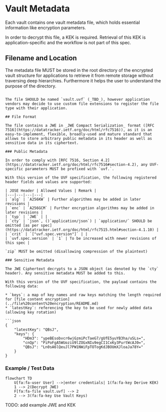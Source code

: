 # Vault Metadata

Each vault contains one vault metadata file, which holds essential information like encryption parameters.

In order to decrypt this file, a KEK is required. Retrieval of this KEK is application-specific and the workflow is not part of this spec.

## Filename and Location

The metadata file MUST be stored in the root directory of the encrypted vault structure for applications to retrieve it from remote storage without traversing deep hierarchies. Furthermore it helps the user to understand the purpose of the directory.
```suggestion

The file SHOULD be named `vault.uvf` (_TBD_), however application vendors may decide to use custom file extensions to register the file type with their application.

## File Format

The file contains a JWE in _JWE Compact Serialization_ format ([RFC 7516](https://datatracker.ietf.org/doc/html/rfc7516)), as it is an easy-to-implement, flexible, broadly-used and mature standard that allows to store arbitrary public metadata in its header as well as sensitive data in its ciphertext.

### Public Metadata

In order to comply with [RFC 7516, Section 4.2](https://datatracker.ietf.org/doc/html/rfc7516#section-4.2), any UVF-specific parameters MUST be prefixed with `uvf.`.

With this version of the UVF specification, the following registered header fields and values are supported:

| JOSE Header | Allowed Values | Remark |
|---|---|---|---|
| `alg` | `A256KW` | Further algorithms may be added in later revisions |
| `enc` | `A256GCM` | Further encryption algorithms may be added in later revisions |
| `typ` | `JWE` | |
| `cty` | `json`, ()`application/json`) | `application/` SHOULD be omitted [as per spec](https://datatracker.ietf.org/doc/html/rfc7515.html#section-4.1.10) |
| `crit` | `["uvf.spec.version"]` | |
| `uvf.spec.version` | `1` | To be increased with newer revisions of this spec |

`zip` MUST be omitted (disallowing compression of the plaintext)

### Sensitive Metadata

The JWE Ciphertext decrypts to a JSON object (as denoted by the `cty` header). Any sensitive metadata MUST be added to this.

With this version of the UVF specification, the payload contains the following data:

* `keys`: a map of key names and raw keys matching the length required for [file content encryption](../file%20content%20encryption/README.md)
* `latestKey`: referencing the key to be used for newly added data (allowing key rotation)

```json
{
    "latestKey": "QBsJ",
    "keys": {
        "HDm3": "ypeBEsobvcr6wjGzmiPcTaeG7/gUfE5yuYB3ha/uSLs=",
        "cnQp": "PiPoFgA5WUoziU9lZOGxNIu9egCI1CxKy3PurtWcAJ0=",
        "QBsJ": "Ln0sA6lQeuJl7PW1NWiFpTOTogKdJBOUmXJloaJa78Y="
    }
}
```

### Example / Test Data


```mermaid
flowchart TD
    U[fa:fa-user User] -->|enter credentials| 1(fa:fa-key Derive KEK)
    1 --> 2(Decrypt JWE)
    F[fa:fa-file vault.uvf] --> 2
    2 --> 3(fa:fa-key Use Vault Keys)
```

TODO: add example JWE and KEK